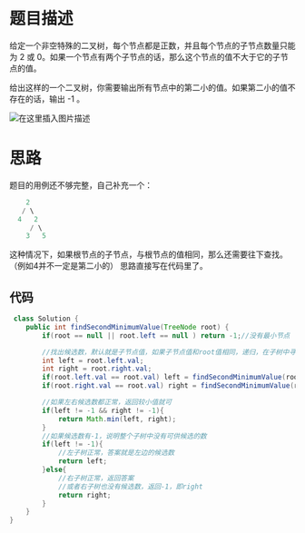 # 题目描述
给定一个非空特殊的二叉树，每个节点都是正数，并且每个节点的子节点数量只能为 2 或 0。如果一个节点有两个子节点的话，那么这个节点的值不大于它的子节点的值。 

给出这样的一个二叉树，你需要输出所有节点中的第二小的值。如果第二小的值不存在的话，输出 -1 。

![在这里插入图片描述](https://img-blog.csdnimg.cn/20200615181927954.png?x-oss-process=image/watermark,type_ZmFuZ3poZW5naGVpdGk,shadow_10,text_aHR0cHM6Ly9ibG9nLmNzZG4ubmV0L3o3MTQ0MDU0ODk=,size_16,color_FFFFFF,t_70)
# 思路
题目的用例还不够完整，自己补充一个：

```java
    2
   / \
  4   2
     / \
    3   5
```
这种情况下，如果根节点的子节点，与根节点的值相同，那么还需要往下查找。（例如4并不一定是第二小的）
思路直接写在代码里了。

## 代码

```java
 class Solution {
    public int findSecondMinimumValue(TreeNode root) {
        if(root == null || root.left == null ) return -1;//没有最小节点

        //找出候选数，默认就是子节点值，如果子节点值和root值相同，递归，在子树中寻找候选数
        int left = root.left.val;
        int right = root.right.val;
        if(root.left.val == root.val) left = findSecondMinimumValue(root.left);
        if(root.right.val == root.val) right = findSecondMinimumValue(root.right);

        //如果左右候选数都正常，返回较小值就可
        if(left != -1 && right != -1){
            return Math.min(left, right);
        }
        //如果候选数有-1，说明整个子树中没有可供候选的数
        if(left != -1){
            //左子树正常，答案就是左边的候选数
            return left;
        }else{
            //右子树正常，返回答案
            //或者右子树也没有候选数，返回-1，即right
            return right;
        }
    }
}
```